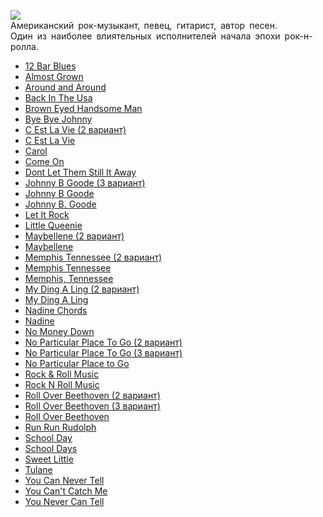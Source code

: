 ![](/songs/abc/Chuck%20Berry/chuck_berry.jpg)  
Американский рок-музыкант‚ певец, гитарист, автор песен.  
Один из наиболее влиятельных исполнителей начала эпохи рок-н-ролла.

* [12 Bar Blues](/songs/abc/Chuck%20Berry/12%20Bar%20Blues)
* [Almost Grown](/songs/abc/Chuck%20Berry/Almost%20Grown)
* [Around and Around](/songs/abc/Chuck%20Berry/Around%20and%20Around)
* [Back In The Usa](/songs/abc/Chuck%20Berry/Back%20In%20The%20Usa)
* [Brown Eyed Handsome Man](/songs/abc/Chuck%20Berry/Brown%20Eyed%20Handsome%20Man)
* [Bye Bye Johnny](/songs/abc/Chuck%20Berry/Bye%20Bye%20Johnny)
* [C Est La Vie (2 вариант)](/songs/abc/Chuck%20Berry/C%20Est%20La%20Vie%20(2%20вариант))
* [C Est La Vie](/songs/abc/Chuck%20Berry/C%20Est%20La%20Vie)
* [Carol](/songs/abc/Chuck%20Berry/Carol)
* [Come On](/songs/abc/Chuck%20Berry/Come%20On)
* [Dont Let Them Still It Away](/songs/abc/Chuck%20Berry/Dont%20Let%20Them%20Still%20It%20Away)
* [Johnny B Goode (3 вариант)](/songs/abc/Chuck%20Berry/Johnny%20B%20Goode%20(3%20вариант))
* [Johnny B Goode](/songs/abc/Chuck%20Berry/Johnny%20B%20Goode)
* [Johnny B. Goode](/songs/abc/Chuck%20Berry/Johnny%20B.%20Goode)
* [Let It Rock](/songs/abc/Chuck%20Berry/Let%20It%20Rock)
* [Little Queenie](/songs/abc/Chuck%20Berry/Little%20Queenie)
* [Maybellene (2 вариант)](/songs/abc/Chuck%20Berry/Maybellene%20(2%20вариант))
* [Maybellene](/songs/abc/Chuck%20Berry/Maybellene)
* [Memphis Tennessee (2 вариант)](/songs/abc/Chuck%20Berry/Memphis%20Tennessee%20(2%20вариант))
* [Memphis Tennessee](/songs/abc/Chuck%20Berry/Memphis%20Tennessee)
* [Memphis, Tennessee](/songs/abc/Chuck%20Berry/Memphis,%20Tennessee)
* [My Ding A Ling (2 вариант)](/songs/abc/Chuck%20Berry/My%20Ding%20A%20Ling%20(2%20вариант))
* [My Ding A Ling](/songs/abc/Chuck%20Berry/My%20Ding%20A%20Ling)
* [Nadine Chords](/songs/abc/Chuck%20Berry/Nadine%20Chords)
* [Nadine](/songs/abc/Chuck%20Berry/Nadine)
* [No Money Down](/songs/abc/Chuck%20Berry/No%20Money%20Down)
* [No Particular Place To Go (2 вариант)](/songs/abc/Chuck%20Berry/No%20Particular%20Place%20To%20Go%20(2%20вариант))
* [No Particular Place To Go (3 вариант)](/songs/abc/Chuck%20Berry/No%20Particular%20Place%20To%20Go%20(3%20вариант))
* [No Particular Place to Go](/songs/abc/Chuck%20Berry/No%20Particular%20Place%20to%20Go)
* [Rock & Roll Music](/songs/abc/Chuck%20Berry/Rock%20&%20Roll%20Music)
* [Rock N Roll Music](/songs/abc/Chuck%20Berry/Rock%20N%20Roll%20Music)
* [Roll Over Beethoven (2 вариант)](/songs/abc/Chuck%20Berry/Roll%20Over%20Beethoven%20(2%20вариант))
* [Roll Over Beethoven (3 вариант)](/songs/abc/Chuck%20Berry/Roll%20Over%20Beethoven%20(3%20вариант))
* [Roll Over Beethoven](/songs/abc/Chuck%20Berry/Roll%20Over%20Beethoven)
* [Run Run Rudolph](/songs/abc/Chuck%20Berry/Run%20Run%20Rudolph)
* [School Day](/songs/abc/Chuck%20Berry/School%20Day)
* [School Days](/songs/abc/Chuck%20Berry/School%20Days)
* [Sweet Little](/songs/abc/Chuck%20Berry/Sweet%20Little)
* [Tulane](/songs/abc/Chuck%20Berry/Tulane)
* [You Can Never Tell](/songs/abc/Chuck%20Berry/You%20Can%20Never%20Tell)
* [You Can't Catch Me](/songs/abc/Chuck%20Berry/You%20Can't%20Catch%20Me)
* [You Never Can Tell](/songs/abc/Chuck%20Berry/You%20Never%20Can%20Tell)